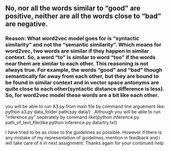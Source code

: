 ## No, nor all the words similar to “good” are positive, neither are all the words close to “bad” are negative. 

### Reason: What word2vec model goes for is “syntactic similarity” and not the “semantic similarity”. Which means for word2vec, two words are similar if they happen in similar context. So, a word “to” is similar to word “too” if the words near them are similar to each other. This reasoning is not always true. For example, the words “good” and “bad” though semantically far away from each other, but they are bound to be found in similar context and in vector space antonyms are quite close to each other(syntactic distance difference is less). So, for word2vec model these words are a bit like each other.

you will be able to run A3.py from main file by command line arguement like:
 python a3.py data_folder path(say data/) . 
 Although you will be able to run "inference.py" seperately by command like(python inference.py path_of_text_file(like python inference.py data/try.txt) 

I have tried to be as close to the guidelines as possible. However if there is any mistake of my representation of guidelines, mention in feedback and i will take care of it in next assignment. Thanks again for your continued help.
